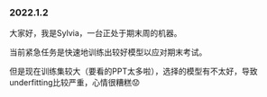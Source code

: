 ### 2022.1.2

大家好，我是Sylvia，一台正处于期末周的机器。

当前紧急任务是快速地训练出较好模型以应对期末考试。

但是现在训练集较大（要看的PPT太多啦），选择的模型有不太好，导致underfitting比较严重，心情很糟糕😟
